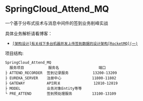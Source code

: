 # SpringCloud_Attend_MQ
一个基于分布式技术与消息中间件的签到业务削峰实战

具体业务解析请看博客：
 - [`[架构设计]有关线下多台机器并发上传签到数据的设计架构[RocketMQ](一)`](https://xy718.xyz/archives/2020073117)

项目结构:
```
SpringCloud_Attend_MQ
  服务项目           服务名                  端口
├ ATTEND_RECORDER  签到记录服务           13200-13209
├ EUREKA_SERVER    注册中心              11800-11802
├ GATEWAY          API网关               12810-12819
├ MODEL            业务对象Entity等等
└ PRE_ATTEND       签到预处理服务         13100-13109
```